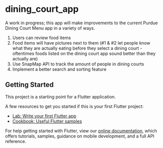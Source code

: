 # dining_court_app

A work in progress; this app will make improvements to the current Purdue Dining Court Menu app in a variety of ways.
  1. Users can review food items
  2. Food items will have pictures next to them (#1 & #2 let people know what they are actually eating before they select a dining court - oftentimes foods listed on the dining court app sound better than they actually are)
  3. Use SnapMap API to track the amount of people in dining courts
  4. Implement a better search and sorting feature 

## Getting Started

This project is a starting point for a Flutter application.

A few resources to get you started if this is your first Flutter project:

- [Lab: Write your first Flutter app](https://flutter.dev/docs/get-started/codelab)
- [Cookbook: Useful Flutter samples](https://flutter.dev/docs/cookbook)

For help getting started with Flutter, view our
[online documentation](https://flutter.dev/docs), which offers tutorials,
samples, guidance on mobile development, and a full API reference.
